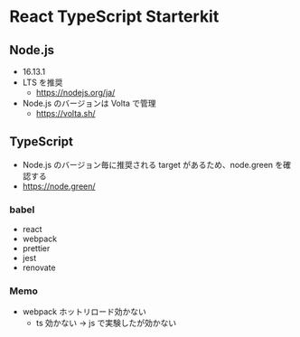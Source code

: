 # React TypeScript Starterkit

## Node.js

- 16.13.1
- LTS を推奨
  - https://nodejs.org/ja/
- Node.js のバージョンは Volta で管理
  - https://volta.sh/

## TypeScript

- Node.js のバージョン毎に推奨される target があるため、node.green を確認する
- https://node.green/

### babel

- react
- webpack
- prettier
- jest
- renovate

### Memo

- webpack ホットリロード効かない
  - ts 効かない -> js で実験したが効かない
